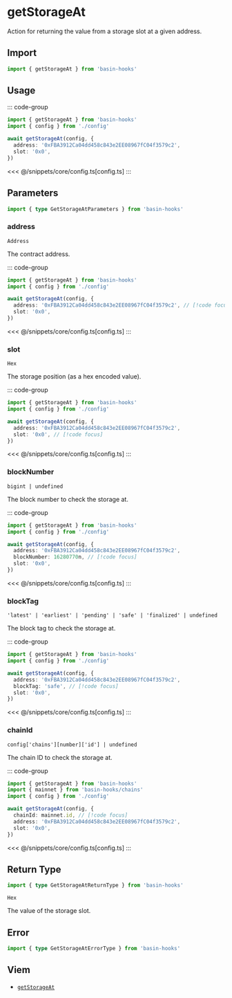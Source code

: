 <script setup>
const packageName = 'basin-hooks'
const actionName = 'getStorageAt'
const typeName = 'getStorageAt'
</script>

# getStorageAt

Action for returning the value from a storage slot at a given address.

## Import

```ts
import { getStorageAt } from 'basin-hooks'
```

## Usage

::: code-group
```ts [index.ts]
import { getStorageAt } from 'basin-hooks'
import { config } from './config'

await getStorageAt(config, {
  address: '0xFBA3912Ca04dd458c843e2EE08967fC04f3579c2',
  slot: '0x0',
})
```
<<< @/snippets/core/config.ts[config.ts]
:::

## Parameters

```ts
import { type GetStorageAtParameters } from 'basin-hooks'
```

### address

`Address`

The contract address.

::: code-group
```ts [index.ts]
import { getStorageAt } from 'basin-hooks'
import { config } from './config'

await getStorageAt(config, {
  address: '0xFBA3912Ca04dd458c843e2EE08967fC04f3579c2', // [!code focus]
  slot: '0x0',
})
```
<<< @/snippets/core/config.ts[config.ts]
:::

### slot

`Hex`

The storage position (as a hex encoded value).

::: code-group
```ts [index.ts]
import { getStorageAt } from 'basin-hooks'
import { config } from './config'

await getStorageAt(config, {
  address: '0xFBA3912Ca04dd458c843e2EE08967fC04f3579c2',
  slot: '0x0', // [!code focus]
})
```
<<< @/snippets/core/config.ts[config.ts]
:::

### blockNumber

`bigint | undefined`

The block number to check the storage at.

::: code-group
```ts [index.ts]
import { getStorageAt } from 'basin-hooks'
import { config } from './config'

await getStorageAt(config, {
  address: '0xFBA3912Ca04dd458c843e2EE08967fC04f3579c2',
  blockNumber: 16280770n, // [!code focus]
  slot: '0x0',
})
```
<<< @/snippets/core/config.ts[config.ts]
:::

### blockTag

`'latest' | 'earliest' | 'pending' | 'safe' | 'finalized' | undefined`

The block tag to check the storage at.

::: code-group
```ts [index.ts]
import { getStorageAt } from 'basin-hooks'
import { config } from './config'

await getStorageAt(config, {
  address: '0xFBA3912Ca04dd458c843e2EE08967fC04f3579c2',
  blockTag: 'safe', // [!code focus]
  slot: '0x0',
})
```
<<< @/snippets/core/config.ts[config.ts]
:::

### chainId

`config['chains'][number]['id'] | undefined`

The chain ID to check the storage at.

::: code-group
```ts [index.ts]
import { getStorageAt } from 'basin-hooks'
import { mainnet } from 'basin-hooks/chains'
import { config } from './config'

await getStorageAt(config, {
  chainId: mainnet.id, // [!code focus]
  address: '0xFBA3912Ca04dd458c843e2EE08967fC04f3579c2',
  slot: '0x0',
})
```
<<< @/snippets/core/config.ts[config.ts]
:::

## Return Type

```ts
import { type GetStorageAtReturnType } from 'basin-hooks'
```

`Hex`

The value of the storage slot.

## Error

```ts
import { type GetStorageAtErrorType } from 'basin-hooks'
```

<!--@include: @shared/query-imports.md-->

## Viem

- [`getStorageAt`](https://viem.sh/docs/contract/getStorageAt)
